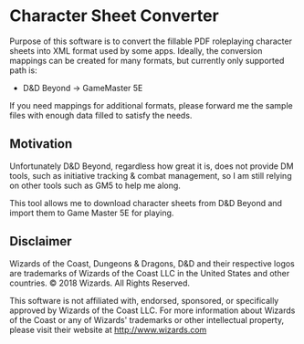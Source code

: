 Character Sheet Converter
=========================

Purpose of this software is to convert the fillable PDF 
roleplaying character sheets into XML format used by some apps.
Ideally, the conversion mappings can be created for many formats,
but currently only supported path is:

- D&D Beyond -> GameMaster 5E

If you need mappings for additional formats, please forward me
the sample files with enough data filled to satisfy the needs.

Motivation
----------

Unfortunately D&D Beyond, regardless how great it is, does not
provide DM tools, such as initiative tracking & combat management,
so I am still relying on other tools such as GM5 to help me along.

This tool allows me to download character sheets from D&D Beyond
and import them to Game Master 5E for playing.

Disclaimer
----------

Wizards of the Coast, Dungeons & Dragons, D&D and their respective logos are trademarks of Wizards of the Coast LLC in the United States and other countries. © 2018 Wizards. All Rights Reserved.

This software is not affiliated with, endorsed, sponsored, or specifically approved by Wizards of the Coast LLC. For more information about Wizards of the Coast or any of Wizards' trademarks or other intellectual property, please visit their website at http://www.wizards.com


